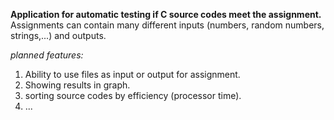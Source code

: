 **Application for automatic testing if C source codes meet the assignment.**
Assignments can contain many different inputs (numbers, random numbers, strings,...) and outputs.

*planned features:*
1. Ability to use files as input or output for assignment.
2. Showing results in graph.
3. sorting source codes by efficiency (processor time).
4. ...